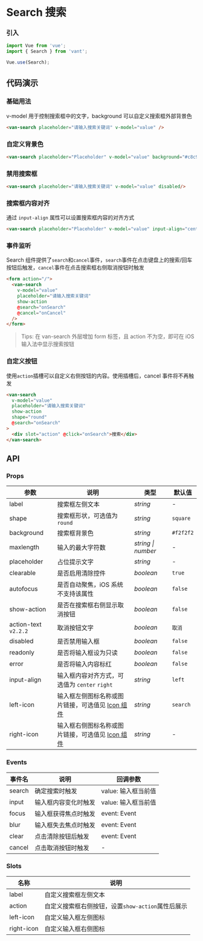 # Search 搜索

### 引入

``` javascript
import Vue from 'vue';
import { Search } from 'vant';

Vue.use(Search);
```

## 代码演示

### 基础用法

v-model 用于控制搜索框中的文字，background 可以自定义搜索框外部背景色

```html
<van-search placeholder="请输入搜索关键词" v-model="value" />
```

### 自定义背景色

```html
<van-search placeholder="Placeholder" v-model="value" background="#c8c9cc"/>
```

### 禁用搜索框

```html
<van-search placeholder="请输入搜索关键词" v-model="value" disabled/>
```

###  搜索框内容对齐

通过 `input-align` 属性可以设置搜索框内容的对齐方式

```html
<van-search placeholder="Placeholder" v-model="value" input-align="center"/>
```

### 事件监听

Search 组件提供了`search`和`cancel`事件，`search`事件在点击键盘上的搜索/回车按钮后触发，`cancel`事件在点击搜索框右侧取消按钮时触发

```html
<form action="/">
  <van-search
    v-model="value"
    placeholder="请输入搜索关键词"
    show-action
    @search="onSearch"
    @cancel="onCancel"
  />
</form>
```

> Tips: 在 van-search 外层增加 form 标签，且 action 不为空，即可在 iOS 输入法中显示搜索按钮

### 自定义按钮

使用`action`插槽可以自定义右侧按钮的内容。使用插槽后，cancel 事件将不再触发

```html
<van-search
  v-model="value"
  placeholder="请输入搜索关键词"
  show-action
  shape="round"
  @search="onSearch"
>
  <div slot="action" @click="onSearch">搜索</div>
</van-search>
```

## API

### Props

| 参数 | 说明 | 类型 | 默认值 |
|------|------|------|------|
| label | 搜索框左侧文本 | *string* | - |
| shape | 搜索框形状，可选值为 `round` | *string* | `square` |
| background | 搜索框背景色 | *string* | `#f2f2f2` |
| maxlength | 输入的最大字符数 | *string \| number* | - |
| placeholder | 占位提示文字 | *string* | - |
| clearable | 是否启用清除控件 | *boolean* | `true` |
| autofocus | 是否自动聚焦，iOS 系统不支持该属性 | *boolean* | `false` |
| show-action | 是否在搜索框右侧显示取消按钮 | *boolean* | `false` |
| action-text `v2.2.2` | 取消按钮文字 | *boolean* | `取消` |
| disabled | 是否禁用输入框 | *boolean* | `false` |
| readonly | 是否将输入框设为只读 | *boolean* | `false` |
| error | 是否将输入内容标红 | *boolean* | `false` |
| input-align | 输入框内容对齐方式，可选值为 `center` `right` | *string* | `left` |
| left-icon | 输入框左侧图标名称或图片链接，可选值见 [Icon 组件](#/zh-CN/icon) | *string* | `search` |
| right-icon | 输入框右侧图标名称或图片链接，可选值见 [Icon 组件](#/zh-CN/icon) | *string* | - |

### Events

| 事件名 | 说明 | 回调参数 |
|------|------|------|
| search | 确定搜索时触发 | value: 输入框当前值 |
| input | 输入框内容变化时触发 | value: 输入框当前值 |
| focus | 输入框获得焦点时触发 | event: Event |
| blur | 输入框失去焦点时触发 | event: Event |
| clear | 点击清除按钮后触发 | event: Event |
| cancel | 点击取消按钮时触发 | - |

### Slots

| 名称 | 说明 |
|------|------|
| label | 自定义搜索框左侧文本 |
| action | 自定义搜索框右侧按钮，设置`show-action`属性后展示 |
| left-icon | 自定义输入框左侧图标 |
| right-icon | 自定义输入框右侧图标 |
